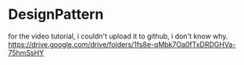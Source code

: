 # DesignPattern
for the video tutorial, i couldn't upload it to github, i don't know why. 
https://drive.google.com/drive/folders/1fs8e-qMbk7Oa0fTxDRDGHVa-75hmSsHY
